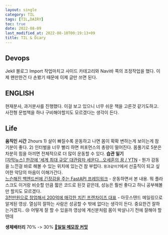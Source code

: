 ```yaml
---
layout: single
category: TIL
tags: [TIL,DAIRY]
toc: true
date: 2022-08-09
last_modified_at: 2022-08-10T00:19:13+09
title: TIL & Diary
---
```

## Devops  
Jekll 블로그 Import 작업마치고 사이드 카테고리와 Navi바 쪽의 조정작업을 했다. 이제 왠만한건 다 손봤기 때문에 이제 글만 쓰면 된다.

## ENGLISH  
현재분사, 과거분사를 진행했다. 이걸 보고 있으니 너무 쉬운 책을 고른것 같기도하고. 사전형 문법책을 하나 구비해야할지도 모르겠다는 생각이 든다.

## Life  
**움직인 시간** 2hours 1) 살이 빠질수록 운동하고 나면 몸이 확확 변하는게 보이는게 참 기분이 좋다. 2) 인터벌을 너무 빨리 하면 퍼포먼스의 총량이 떨어진다. 몸풀기로 5분은 차분히 힘을 아끼면 전체적으로 더 많이 운동할 수 있다.
**습관 일기**  
 [[자막뉴스] 한강에 ‘세계 최대 규모’ 대관람차 세운다…오세훈의 꿈 / YTN](https://www.youtube.com/watch?v=hKKIcoAtjNo) - 뭔가 감동을 느낀걸 바로 해볼 수 있는 위치에 있는건 참 부럽다. `용과같이7`에서 선출직이 되고 싶어한 악당의 마음이 이해가간다.  
[느슨해진 백엔드씬에 긴장감을 주는 FastAPI 프레임워크](https://www.youtube.com/watch?v=5A67mQ2Pt9s) - 운동하면서 본 내용. 뭐 플라스크도 이거랑 비슷할 만큼 짧은 코드로 된것 같은데, 성능은 훨씬 좋다고 하니 공부해볼만 할지도 모르겠다.  
[3천만원으로 창업해서 200억에 매각한 치킨 프렌차이즈 대표](https://www.youtube.com/watch?v=WaYUSljdC5A) - 아웃스탠드 메일링으로 알게된 영상. 열심히 잘하는 사람은 성공할 수 밖에 없다는 생각이 든다. 중요한건 잘하는거겠지.. 😢 어떻게 잘 할 수 있을까 영상에 계신분처럼 몸이 박살나기 전에 잘해야 할텐데

**생체배터리** 70% -> 30%
[🔗**일일 메모장 커밋**](https://github.com/HibikeQuantum/PlayGround/commit/0ee80f38b6c5be3c8c5becf5ea4a9a58932a00bb)  